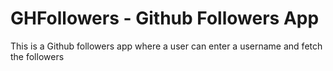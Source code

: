 # GHFollowers - Github Followers App

This is a Github followers app where a user can enter a username and fetch the followers
